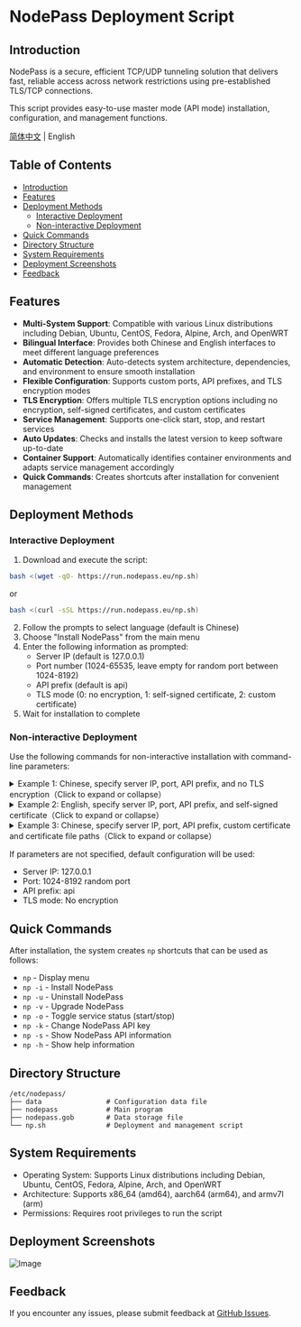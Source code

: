 # NodePass Deployment Script

## Introduction

NodePass is a secure, efficient TCP/UDP tunneling solution that delivers fast, reliable access across network restrictions using pre-established TLS/TCP connections.

This script provides easy-to-use master mode (API mode) installation, configuration, and management functions.

[简体中文](README.md) | English

## Table of Contents
- [Introduction](#introduction)
- [Features](#features)
- [Deployment Methods](#deployment-methods)
  - [Interactive Deployment](#interactive-deployment)
  - [Non-interactive Deployment](#non-interactive-deployment)
- [Quick Commands](#quick-commands)
- [Directory Structure](#directory-structure)
- [System Requirements](#system-requirements)
- [Deployment Screenshots](#deployment-screenshots)
- [Feedback](#feedback)

## Features

- **Multi-System Support**: Compatible with various Linux distributions including Debian, Ubuntu, CentOS, Fedora, Alpine, Arch, and OpenWRT
- **Bilingual Interface**: Provides both Chinese and English interfaces to meet different language preferences
- **Automatic Detection**: Auto-detects system architecture, dependencies, and environment to ensure smooth installation
- **Flexible Configuration**: Supports custom ports, API prefixes, and TLS encryption modes
- **TLS Encryption**: Offers multiple TLS encryption options including no encryption, self-signed certificates, and custom certificates
- **Service Management**: Supports one-click start, stop, and restart services
- **Auto Updates**: Checks and installs the latest version to keep software up-to-date
- **Container Support**: Automatically identifies container environments and adapts service management accordingly
- **Quick Commands**: Creates shortcuts after installation for convenient management

## Deployment Methods

### Interactive Deployment

1. Download and execute the script:

```bash
bash <(wget -qO- https://run.nodepass.eu/np.sh)
```

or

```bash
bash <(curl -sSL https://run.nodepass.eu/np.sh)
```

2. Follow the prompts to select language (default is Chinese)
3. Choose "Install NodePass" from the main menu
4. Enter the following information as prompted:
   - Server IP (default is 127.0.0.1)
   - Port number (1024-65535, leave empty for random port between 1024-8192)
   - API prefix (default is api)
   - TLS mode (0: no encryption, 1: self-signed certificate, 2: custom certificate)
5. Wait for installation to complete

### Non-interactive Deployment

Use the following commands for non-interactive installation with command-line parameters:

<details>
    <summary> Example 1: Chinese, specify server IP, port, API prefix, and no TLS encryption（Click to expand or collapse）</summary>
<br>

```bash
bash <(curl -sSL https://run.nodepass.eu/np.sh) \
  -i \
  --language zh \
  --server_ip 127.0.0.1 \
  --user_port 18080 \
  --prefix api \
  --tls_mode 0
```
</details>

<details>
    <summary> Example 2: English, specify server IP, port, API prefix, and self-signed certificate（Click to expand or collapse）</summary>
<br>

```bash
bash <(curl -sSL https://run.nodepass.eu/np.sh) \
  -i \
  --language en \
  --server_ip localhost \
  --user_port 18080 \
  --prefix api \
  --tls_mode 1
```
</details>

<details>
    <summary> Example 3: Chinese, specify server IP, port, API prefix, custom certificate and certificate file paths（Click to expand or collapse）</summary>
<br>

```bash
bash <(curl -sSL https://run.nodepass.eu/np.sh) \
  -i \
  --language zh \
  --server_ip 1.2.3.4 \
  --user_port 18080 \
  --prefix api \
  --tls_mode 2 \
  --cert_file </path/to/cert.pem> \
  --key_file </path/to/key.pem>
```
</details>

If parameters are not specified, default configuration will be used:
- Server IP: 127.0.0.1
- Port: 1024-8192 random port
- API prefix: api
- TLS mode: No encryption

## Quick Commands

After installation, the system creates `np` shortcuts that can be used as follows:

- `np` - Display menu
- `np -i` - Install NodePass
- `np -u` - Uninstall NodePass
- `np -v` - Upgrade NodePass
- `np -o` - Toggle service status (start/stop)
- `np -k` - Change NodePass API key
- `np -s` - Show NodePass API information
- `np -h` - Show help information

## Directory Structure

```
/etc/nodepass/ 
├── data                # Configuration data file 
├── nodepass            # Main program 
├── nodepass.gob        # Data storage file 
└── np.sh               # Deployment and management script
```

## System Requirements

- Operating System: Supports Linux distributions including Debian, Ubuntu, CentOS, Fedora, Alpine, Arch, and OpenWRT
- Architecture: Supports x86_64 (amd64), aarch64 (arm64), and armv7l (arm)
- Permissions: Requires root privileges to run the script

## Deployment Screenshots

![Image](https://github.com/user-attachments/assets/893a3856-ec69-488f-bb99-5df26b4fb4e7)

## Feedback

If you encounter any issues, please submit feedback at [GitHub Issues](https://github.com/NodePassProject/npsh/issues).